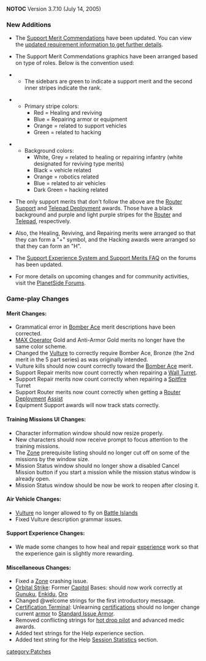 __NOTOC__ Version 3.7.10 (July 14, 2005)

### New Additions

-   The [Support Merit
    Commendations](Support_Merit_Commendations "wikilink") have been
    updated. You can view the [updated requirement information to get
    further
    details](http://psforums.station.sony.com/ps/board/message?board.id=indevelopment&message.id=7586).

<!-- -->

-   The Support Merit Commendations graphics have been arranged based on
    type of roles. Below is the convention used:

<!-- -->

-   -   The sidebars are green to indicate a support merit and the
        second inner stripes indicate the rank.

<!-- -->

-   -   Primary stripe colors:
        -   Red = Healing and reviving
        -   Blue = Repairing armor or equipment
        -   Orange = related to support vehicles
        -   Green = related to hacking

<!-- -->

-   -   Background colors:
        -   White, Grey = related to healing or repairing infantry
            (white designated for reviving type merits)
        -   Black = vehicle related
        -   Orange = robotics related
        -   Blue = related to air vehicles
        -   Dark Green = hacking related

<!-- -->

-   The only support merits that don't follow the above are the [Router
    Support](Router_Support "wikilink") and [Telepad
    Deployment](Telepad_Deployment "wikilink") awards. Those have a
    black background and purple and light purple stripes for the
    [Router](Router "wikilink") and [Telepad](Telepad "wikilink"),
    respectively.

<!-- -->

-   Also, the Healing, Reviving, and Repairing merits were arranged so
    that they can form a "+" symbol, and the Hacking awards were
    arranged so that they can form an "H".

<!-- -->

-   The [Support Experience System and Support Merits
    FAQ](http://psforums.station.sony.com/ps/board/message?board.id=faq&message.id=28)
    on the forums has been updated.

<!-- -->

-   For more details on upcoming changes and for community activities,
    visit the [PlanetSide Forums](http://psforums.station.sony.com/ps).

### Game-play Changes

#### Merit Changes:

-   Grammatical error in [Bomber Ace](Bomber_Ace "wikilink") merit
    descriptions have been corrected.
-   [MAX Operator](MAX_Operator "wikilink") Gold and Anti-Armor Gold
    merits no longer have the same color scheme.
-   Changed the [Vulture](Vulture "wikilink") to correctly require
    Bomber Ace, Bronze (the 2nd merit in the 5 part series) as was
    originally intended.
-   Vulture kills should now count correctly toward the [Bomber
    Ace](Bomber_Ace "wikilink") merit.
-   Support Repair merits now count correctly when repairing a [Wall
    Turret](Phalanx "wikilink").
-   Support Repair merits now count correctly when repairing a
    [Spitfire](Spitfire "wikilink") Turret
-   Support Router merits now count correctly when getting a [Router
    Deployment](Router_Support "wikilink") [Assist](Assist "wikilink")
-   Equipment Support awards will now track stats correctly.

#### Training Missions UI Changes:

-   Character information window should now resize properly.
-   New characters should now receive prompt to focus attention to the
    training missions.
-   The [Zone](Zone "wikilink") prerequisite listing should no longer
    cut off on some of the missions by the window size.
-   Mission Status window should no longer show a disabled Cancel
    Mission button if you start a mission while the mission status
    window is already open.
-   Mission Status window should be now be work to reopen after closing
    it.

#### Air Vehicle Changes:

-   [Vulture](Vulture "wikilink") no longer allowed to fly on [Battle
    Islands](Battle_Islands "wikilink")
-   Fixed Vulture description grammar issues.

#### Support Experience Changes:

-   We made some changes to how heal and repair
    [experience](experience "wikilink") work so that the experience gain
    is slightly more rewarding.

#### Miscellaneous Changes:

-   Fixed a [Zone](Zone "wikilink") crashing issue.
-   [Orbital Strike](Orbital_Strike "wikilink"): Former
    [Capitol](Capitol "wikilink") Bases: should now work correctly at
    [Gunuku](Gunuku "wikilink"), [Enkidu](Enkidu "wikilink"),
    [Oro](Oro "wikilink")
-   Changed @welcome strings for the first introductory message.
-   [Certification Terminal](Certification_Terminal "wikilink"):
    Unlearning [certifications](certification "wikilink") should no
    longer change current [armor](armor "wikilink") to [Standard Issue
    Armor](Standard_Exo-Suit "wikilink").
-   Removed conflicting strings for [hot drop
    pilot](Galaxy_Support_Pilot "wikilink") and advanced medic awards.
-   Added text strings for the Help experience section.
-   Added text string for the Help [Session
    Statistics](Session_Statistics "wikilink") section.

[category:Patches](category:Patches "wikilink")